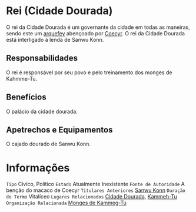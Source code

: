 <!-- TITLE: Rei (Cidade Dourada) -->
<!-- SUBTITLE: Visão geral sobre Rei (Cidade Dourada) -->

# Rei (Cidade Dourada)
O rei da Cidade Dourada é um governante da cidade em todas as maneiras, sendo este um [arquefey](http://localhost/rankings-e-titulos/arquefey#arquefey) abençoado por [Coecyr](http://localhost/divindades/panteao-das-treze-estrelas/coecyr#coecyr). O rei da Cidade Dourada está interligado à lenda de Sanwu Konn.

## Responsabilidades
O rei é responsável por seu povo e pelo treinamento dos monges de Kahmme-Tu.

## Benefícios
O palácio da cidade dourada.

## Apetrechos e Equipamentos
O cajado dourado de Sanwu Konn.

# Informações
`Tipo` Civíco, Político 
`Estado` Atualmente Inexistente
`Fonte de Autoridade` A benção do macaco de Coecyr
`Titulares Anteriores` [Sanwu Konn]()
`Duração do Termo` Vitalíceo
`Lugares Relacionados` [Cidade Dourada](http://localhost/lugares/faeria/cidade-dourada#cidade-dourada), [Kammeh-Tu](http://localhost/lugares/plano-material/drafeon/norte-de-drafeon/kammeh-tu#kammeh-tu)
`Organização Relacionada` [Monges de Kammeg-Tu](http://localhost/faccoes/faccoes-independentes/os-monges-de-kammeh-tu#os-monges-de-kammeh-tu)




